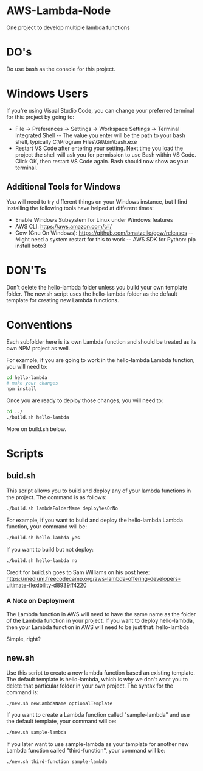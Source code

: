 # AWS-Lambda-Node
One project to develop multiple lambda functions

# DO's
Do use bash as the console for this project.

# Windows Users
If you're using Visual Studio Code, you can change your preferred terminal for this project by going to:
- File -> Preferences -> Settings -> Workspace Settings -> Terminal Integrated Shell
-- The value you enter will be the path to your bash shell, typically C:\Program Files\Git\bin\bash.exe 
- Restart VS Code after entering your setting. Next time you load the project the shell will ask you for permission to use Bash within VS Code. Click OK, then restart VS Code again. Bash should now show as your terminal.

## Additional Tools for Windows
You will need to try different things on your Windows instance, but I find installing the following tools have helped at different times:
- Enable Windows Subsystem for Linux under Windows features
- AWS CLI: https://aws.amazon.com/cli/
- Gow (Gnu On Windows): https://github.com/bmatzelle/gow/releases
-- Might need a system restart for this to work
-- AWS SDK for Python: pip install boto3

# DON'Ts
Don't delete the hello-lambda folder unless you build your own template folder. The new.sh script uses the hello-lambda folder as the default template for creating new Lambda functions.

# Conventions
Each subfolder here is its own Lambda function and should be treated as its own NPM project as well.

For example, if you are going to work in the hello-lambda Lambda function, you will need to:
```bash
cd hello-lambda
# make your changes
npm install
```

Once you are ready to deploy those changes, you will need to:
```bash
cd ../
./build.sh hello-lambda
```

More on build.sh below.

# Scripts

## buid.sh
This script allows you to build and deploy any of your lambda functions in the project. The command is as follows:
```bash
./build.sh lambdaFolderName deployYesOrNo
```

For example, if you want to build and deploy the hello-lambda Lambda function, your command will be:
```bash
./build.sh hello-lambda yes
```

If you want to build but not deploy:
```bash
./build.sh hello-lambda no
```

Credit for build.sh goes to Sam Williams on his post here: https://medium.freecodecamp.org/aws-lambda-offering-developers-ultimate-flexibility-d8939ff4220

### A Note on Deployment
The Lambda function in AWS will need to have the same name as the folder of the Lambda function in your project. If you want to deploy hello-lambda, then your Lambda function in AWS will need to be just that: hello-lambda

Simple, right?

## new.sh
Use this script to create a new lambda function based an existing template. The default template is hello-lambda, which is why we don't want you to delete that particular folder in your own project. The syntax for the command is:
```bash
./new.sh newLambdaName optionalTemplate
```

If you want to create a Lambda function called "sample-lambda" and use the default template, your command will be:
```bash
./new.sh sample-lambda
```

If you later want to use sample-lambda as your template for another new Lambda function called "third-function", your command will be:
```bash
./new.sh third-function sample-lambda
```